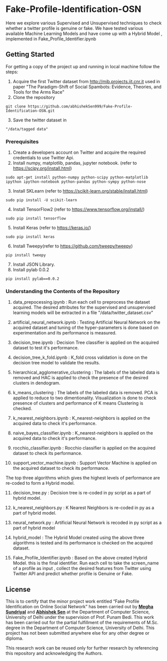 # Fake-Profile-Identification-OSN

Here we explore various Supervised and Unsupervised techniques to check whether a twitter profile is genuine or fake. We have tested various available Machine Learning Models and have come up with a Hybrid Model , implemented in Fake_Profile_Identifier.ipynb

## Getting Started

For getting a copy of the project up and running in local machine follow the steps:

1. Acquire the first Twitter dataset from http://mib.projects.iit.cnr.it  used in paper "The Paradigm-Shift of Social Spambots: Evidence, Theories, and Tools for the Arms Race"
2. Clone the repository 
```
git clone https://github.com/abhishekSen999/Fake-Profile-Identification-OSN.git
```
3. Save the twitter dataset in 
```
"/data/tagged data"
````

### Prerequisites

1. Create a developers account on Twitter and acquire the required credentials to use Twitter Api.
2. Install numpy, matplotlib, pandas, jupyter notebook. (refer to https://scipy.org/install.html)

```
sudo apt-get install python-numpy python-scipy python-matplotlib ipython ipython-notebook python-pandas python-sympy python-nose
```
3. Install SKLearn (refer to https://scikit-learn.org/stable/install.html)
```
sudo pip install -U scikit-learn
```
4. Install  TensorFlow2 (refer to https://www.tensorflow.org/install/)
```
sudo pip install tensorflow
```
5. Install Keras (refer to https://keras.io/)
```
sudo pip install keras

```
6. Install Tweepy(refer to https://github.com/tweepy/tweepy)
```
pip install tweepy
```
7. Install JSON Library.
8. Install pylab 0.0.2
```
pip install pylab==0.0.2
```

### Understanding the Contents of the Repository
1. data_prepocessing.ipynb : Run each cell to preprocess the dataset acquired. The desired attributes for the supervised and unsupervised learning models will be extracted in a file "/data/twitter_dataset.csv"

2. artificial_neural_network.ipynb : Testing Artificial Neural Network on the acquired dataset and tuning of the hyper-parameters is done based on experimentation and its performance is measured.

3. decision_tree.ipynb : Decision Tree classifier is applied on the acquired dataset to test it's performance.

4. decision_tree_k_fold.ipynb : K_fold cross validation is done on the decision tree model to validate the results.

5. hierarchical_agglomerative_clustering : The labels of the labeled data is removed and HAC is applied to check the presence of the desired clusters in dendogram.

6. k_means_clustering : The labels of the labeled data is removed. PCA is applied to  reduce to two dimentionality. Visualization is done to check presence of clusters and performance of K means Clustering is checked.

7. k_nearest_neighbors.ipynb : K_nearest-neighbors is applied on the acquired data to check it's performance.

8. naive_bayes_classifier.ipynb : K_nearest-neighbors is applied on the acquired data to check it's performance.

9. rocchio_classifier.ipynb : Rocchio classifier is applied on the acquired dataset to check its performance.

10. support_vector_machine.ipynb : Support Vector Machine is applied on the acquired dataset to check its performance.

The top three algorithms which gives the highest levels of performance are re-coded to form a Hybrid model.

11. decision_tree.py : Decision tree is re-coded in py script as a part of hybrid model.

12. k_nearest_neighbors.py : K Nearest Neighbors is re-coded in py as a part of hybrid model.

13. neural_network.py : Artificial Neural Network is recoded in py script as a part of hybrid model

14. hybrid_model : The Hybrid Model created using the above three algorithms is tested and its performance is checked on the acquired dataset.

15. Fake_Profile_Identifier.ipynb : Based on the above created Hybrid Model. this is the final identifier. Run each cell to take the screen_name of a profile as input , collect the desired features from Twitter using Twitter API and predict whether profile is Genuine or Fake.



## License

This is to certify that the minor project work entitled “Fake Profile Identification on Online Social Network” has been carried out by **[Megha Sundriyal](https://github.com/meghasundriyal)**  and **[Abhishek Sen](https://github.com/abhisheksen999)** at the Department of Computer Science, University of Delhi under the supervision of Prof. Punam Bedi. This work has been carried out for the partial fulfillment of the requirements of M.Sc. degree in the Department of Computer Science, University of Delhi. This project has not been submitted anywhere else for any other degree or diploma. 

This research work can be reused only for further research by referencing this repository and acknowledging the Authors.


